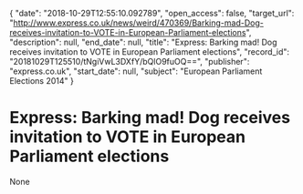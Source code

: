 {
  "date": "2018-10-29T12:55:10.092789", 
  "open_access": false, 
  "target_url": "http://www.express.co.uk/news/weird/470369/Barking-mad-Dog-receives-invitation-to-VOTE-in-European-Parliament-elections", 
  "description": null, 
  "end_date": null, 
  "title": "Express: Barking mad! Dog receives invitation to VOTE in European Parliament elections", 
  "record_id": "20181029T125510/tNgiVwL3DXfY/bQlO9fuOQ==", 
  "publisher": "express.co.uk", 
  "start_date": null, 
  "subject": "European Parliament Elections 2014"
}

# Express: Barking mad! Dog receives invitation to VOTE in European Parliament elections

None